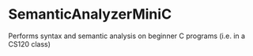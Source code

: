 # SemanticAnalyzerMiniC
Performs syntax and semantic analysis on beginner C programs (i.e. in a CS120 class)
